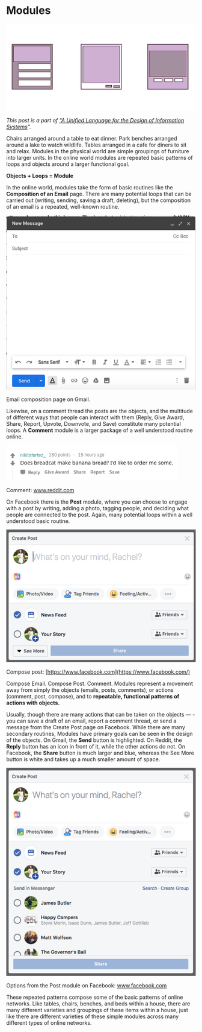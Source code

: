 ﻿---
author: Rachel Aliana
date: Jun 19, 2019
source: https://rachelaliana.medium.com/modules-4a76a8f5d257

---

# Modules

![](images/PffIB7xyDnM40EfEblhrzQ.png)

_This post is a part of_ [_“A Unified Language for the Design of Information Systems_](a-unified-language-for-the-design-of-information-systems.md)_”._

Chairs arranged around a table to eat dinner. Park benches arranged around a lake to watch wildlife. Tables arranged in a cafe for diners to sit and relax. Modules in the physical world are simple groupings of furniture into larger units. In the online world modules are repeated basic patterns of loops and objects around a larger functional goal.

**Objects + Loops = Module**

In the online world, modules take the form of basic routines like the  **Composition of an Email**  page. There are many potential loops that can be carried out (writing, sending, saving a draft, deleting), but the composition of an email is a repeated, well-known routine.

![](images/Qz8ci0q4yFum4f0nLwSGAA.png)

Email composition page on Gmail.

Likewise, on a comment thread the posts are the objects, and the multitude of different ways that people can interact with them (Reply, Give Award, Share, Report, Upvote, Downvote, and Save) constitute many potential loops. A  **Comment** module is a larger package of a well understood routine online.

![](images/QAYb-BhBCJ8RF6iolTpg-A.png)

Comment: www.reddit.com

On Facebook there is the  **Post**  module, where you can choose to engage with a post by writing, adding a photo, tagging people, and deciding what people are connected to the post. Again, many potential loops within a well understood basic routine.

![](images/71EKj-v77jyTVa6RceCWcA.png)

Compose post:  [https://www.facebook.com](https://www.facebook.com/)

Compose Email. Compose Post. Comment. Modules represent a movement away from simply the objects (emails, posts, comments), or actions (comment, post, compose), and to  **repeatable, functional patterns of actions with objects.**

Usually, though there are many actions that can be taken on the objects — -you can save a draft of an email, report a comment thread, or send a message from the Create Post page on Facebook. While there are many secondary routines, Modules have primary goals can be seen in the design of the objects. On Gmail, the  **Send** button is highlighted. On Reddit, the  **Reply** button has an icon in front of it, while the other actions do not. On Facebook, the  **Share** button is much larger and blue, whereas the See More button is white and takes up a much smaller amount of space.

![](images/Sezh0hZ3N2eudap6fRAcXw.png)

Options from the Post module on Facebook: www.facebook.com

These repeated patterns compose some of the basic patterns of online networks. Like tables, chairs, benches, and beds within a house, there are many different varieties and groupings of these items within a house, just like there are different varieties of these simple modules across many different types of online networks.
